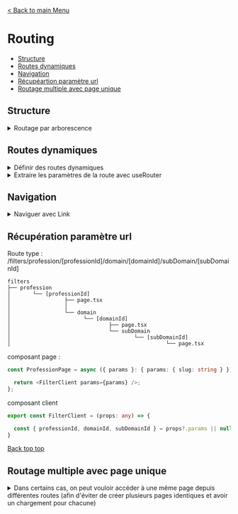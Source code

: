 [< Back to main Menu](https://github.com/gsoulie/react-resources/blob/master/react-presentation.md)    

# Routing

* [Structure](#structure)
* [Routes dynamiques](#routes-dynamiques)
* [Navigation](#navigation)
* [Récupéartion paramètre url](#récupération-paramètre-url)
* [Routage multiple avec page unique](#routage-multiple-avec-page-unique)    

## Structure

<details>
	<summary>Routage par arborescence</summary>
	
chaque répertoire représente un niveau de la route. Dans chaque répertoire, c'est le fichier ````index.tsx```` qui représente la page principale. Chaque autre fichier tsx présent représente un sous-niveau

````
pages
  |
  + index.tsx // représente la route /
  |
  + news
      |
      + index.tsx // réprésente la route /news
      |
      + other.tsx // représente la route /news/other
 
````

**Ceci étant équivalent à cette structure**

````
pages
  |
  + index.tsx // représente la route /
  |
  + news
     |
     + index.tsx // réprésente la route /news
     |
     + other
         |
         + index.tsx // représente la route /news/other
 
````

</details>

## Routes dynamiques

<details>
	<summary>Définir des routes dynamiques</summary>

Pour gérer les pages dynamiques, équivalent à une route de type ````/news/:id````, il faut renommer la page dynamique (le fichier ou le répertoire) en utilisant des crochets ````[]````

````
pages
  |
  + index.tsx // représente la route /
  |
  + news
      |
      + index.tsx // réprésente la route /news
      |
      + [newsId].tsx // représente la route /news/1
  |
  + [productId]
         |
	 + index.tsx	// représente la route /1
 
````

</details>

<details>
	<summary>Extraire les paramètres de la route avec useRouter</summary>

Pour récupérer le paramètre de la route dynamique suivante ````[newsId].tsx```` il suffit d'utiliser le hook *useRouter*	
````typescript
import {useRouter } from 'next/router';

const router = useRouter();
const id = router.query.newsId;	// nom spécifié entre les []. ici [newsId]

````
</details>

## Navigation

<details>
	<summary>Naviguer avec Link</summary>

Next propose aussi un balise ````<Link>```` comme *react-router-dom* pour la navigation mais celle ci utilise l'attribut ````href```` au lieu de *to*
	
````typescript
<li>
	<Link href={"/news/" + 1}>News 1</Link>
<li>
````

**Naviguer par code**

````typescript
const router = useRouter();
router.push('/details' + props.id);
````

</details>

## Récupération paramètre url

Route type : /filters/profession/[professionId]/domain/[domainId]/subDomain/[subDomainId]

````
filters
├── profession
│       └── [professionId]
│                 ├── page.tsx
│   	          │
│                 └── domain
│                       └── [domainId]
│                               ├── page.tsx
│					            └── subDomain
│                                       └── [subDomainId]
│                                                 └── page.tsx
````

composant page : 

````typescript
const ProfessionPage = async ({ params }: { params: { slug: string } }) => {

  return <FilterClient params={params} />;
};
````

composant client

````typescript
export const FilterClient = (props: any) => {

  const { professionId, domainId, subDomainId } = props?.params || null;  
}
````

[Back top top](#routing)    

## Routage multiple avec page unique

<details>
	<summary>Dans certains cas, on peut vouloir accéder à une même page depuis différentes routes (afin d'éviter de créer plusieurs pages identiques et 
avoir un chargement pour chacune)
</summary>

 Soit les routes suivantes :

/search/product/profession/12345
/search/product/profession/12345/domain/445
/search/product/profession/12345/domain/445/subDomain/6

On souhaite que toute ces routes pointent vers la même page, mais exécutent une requête différente en fonction des paramètres fournis

Pour éviter de créer 3 pages qui feraient la même chose, et n'ayant que la requête de fetch différente, il suffit de créer l'arborescence suivante :

app/search/product/[[...params]]/page.tsx

ATTENTION les paramètres sont récupérés sous forme d'un tableau ['profession', '12345', 'domain', '445', 'subDomain', '6']

````typescript
const page = async ({ params }) => {
  console.log("params", params);

  return (
    <>
      ...
    </>
  );
};
export default page;
````

</details>
